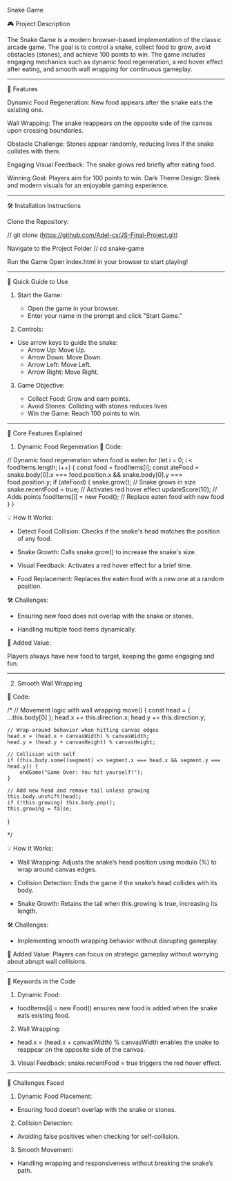 Snake Game

🎮 Project Description

The Snake Game is a modern browser-based implementation of the classic arcade game. The goal is to control a snake, collect food to grow, avoid obstacles (stones), and achieve 100 points to win. The game includes engaging mechanics such as dynamic food regeneration, a red hover effect after eating, and smooth wall wrapping for continuous gameplay.

---

🚀 Features

Dynamic Food Regeneration: New food appears after the snake eats the existing one.

Wall Wrapping: The snake reappears on the opposite side of the canvas upon crossing boundaries.

Obstacle Challenge: Stones appear randomly, reducing lives if the snake collides with them.

Engaging Visual Feedback: The snake glows red briefly after eating food.

Winning Goal: Players aim for 100 points to win.
Dark Theme Design: Sleek and modern visuals for an enjoyable gaming experience.

---

🛠️ Installation Instructions

Clone the Repository:

// git clone (https://github.com/Adel-cx/JS-Final-Project.git)

Navigate to the Project Folder
// cd snake-game

Run the Game
Open index.html in your browser to start playing!

---

🎯 Quick Guide to Use

1. Start the Game:

   - Open the game in your browser.
   - Enter your name in the prompt and click "Start Game."

2. Controls:

- Use arrow keys to guide the snake:
  - Arrow Up: Move Up.
  - Arrow Down: Move Down.
  - Arrow Left: Move Left.
  - Arrow Right: Move Right.

3. Game Objective:

   - Collect Food: Grow and earn points.
   - Avoid Stones: Colliding with stones reduces lives.
   - Win the Game: Reach 100 points to win.

---

🧠 Core Features Explained

1. Dynamic Food Regeneration
   📜 Code:



// Dynamic food regeneration when food is eaten
for (let i = 0; i < foodItems.length; i++) {
const food = foodItems[i];
const ateFood =
snake.body[0].x === food.position.x && snake.body[0].y === food.position.y;
if (ateFood) {
snake.grow(); // Snake grows in size
snake.recentFood = true; // Activates red hover effect
updateScore(10); // Adds points
foodItems[i] = new Food(); // Replace eaten food with new food
}
}



💡 How It Works:

- Detect Food Collision: Checks if the snake's head matches the position of any food.

- Snake Growth: Calls snake.grow() to increase the snake's size.

- Visual Feedback: Activates a red hover effect for a brief time.

- Food Replacement: Replaces the eaten food with a new one at a random position.

🛠️ Challenges:

- Ensuring new food does not overlap with the snake or stones.

- Handling multiple food items dynamically.

🎁 Added Value:

Players always have new food to target, keeping the game engaging and fun.

---

2. Smooth Wall Wrapping

📜 Code:

/\*
// Movement logic with wall wrapping
move() {
const head = { ...this.body[0] };
head.x += this.direction.x;
head.y += this.direction.y;

    // Wrap-around behavior when hitting canvas edges
    head.x = (head.x + canvasWidth) % canvasWidth;
    head.y = (head.y + canvasHeight) % canvasHeight;

    // Collision with self
    if (this.body.some((segment) => segment.x === head.x && segment.y === head.y)) {
        endGame("Game Over: You hit yourself!");
    }

    // Add new head and remove tail unless growing
    this.body.unshift(head);
    if (!this.growing) this.body.pop();
    this.growing = false;

}

\*/

💡 How It Works:

- Wall Wrapping: Adjusts the snake’s head position using modulo (%) to wrap around canvas edges.

- Collision Detection: Ends the game if the snake’s head collides with its body.

- Snake Growth: Retains the tail when this.growing is true, increasing its length.

🛠️ Challenges:

- Implementing smooth wrapping behavior without disrupting gameplay.

🎁 Added Value:
Players can focus on strategic gameplay without worrying about abrupt wall collisions.

---

🔑 Keywords in the Code

1. Dynamic Food:

- foodItems[i] = new Food() ensures new food is added when the snake eats existing food.

2. Wall Wrapping:

- head.x = (head.x + canvasWidth) % canvasWidth enables the snake to reappear on the opposite side of the canvas.

3. Visual Feedback:
   snake.recentFood = true triggers the red hover effect.

---

👾 Challenges Faced

1. Dynamic Food Placement:

- Ensuring food doesn’t overlap with the snake or stones.

2. Collision Detection:

- Avoiding false positives when checking for self-collision.

3. Smooth Movement:

- Handling wrapping and responsiveness without breaking the snake’s path.
